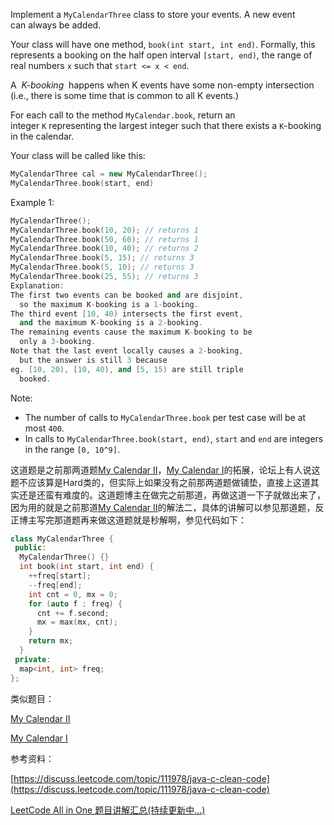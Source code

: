 Implement a `MyCalendarThree` class to store your events. A new event can always be added.

Your class will have one method, `book(int start, int end)`. Formally, this represents a booking on the half open interval `[start, end)`, the range of real numbers `x` such that `start <= x < end`.

A  _K-booking_  happens when K events have some non-empty intersection (i.e., there is some time that is common to all K events.)

For each call to the method `MyCalendar.book`, return an integer `K` representing the largest integer such that there exists a `K`-booking in the calendar.

Your class will be called like this:

```cpp
MyCalendarThree cal = new MyCalendarThree(); 
MyCalendarThree.book(start, end)
```

Example 1:

```cpp
MyCalendarThree();
MyCalendarThree.book(10, 20); // returns 1
MyCalendarThree.book(50, 60); // returns 1
MyCalendarThree.book(10, 40); // returns 2
MyCalendarThree.book(5, 15); // returns 3
MyCalendarThree.book(5, 10); // returns 3
MyCalendarThree.book(25, 55); // returns 3
Explanation: 
The first two events can be booked and are disjoint,
  so the maximum K-booking is a 1-booking.
The third event [10, 40) intersects the first event,
  and the maximum K-booking is a 2-booking.
The remaining events cause the maximum K-booking to be
  only a 3-booking.
Note that the last event locally causes a 2-booking,
  but the answer is still 3 because
eg. [10, 20), [10, 40), and [5, 15) are still triple
  booked.
```

Note:

- The number of calls to `MyCalendarThree.book` per test case will be at most `400`.
- In calls to `MyCalendarThree.book(start, end)`, `start` and `end` are integers in the range `[0, 10^9]`.

这道题是之前那两道题[My Calendar II](http://www.cnblogs.com/grandyang/p/7968035.html)，[My Calendar I](http://www.cnblogs.com/grandyang/p/7920253.html)的拓展，论坛上有人说这题不应该算是Hard类的，但实际上如果没有之前那两道题做铺垫，直接上这道其实还是还蛮有难度的。这道题博主在做完之前那道，再做这道一下子就做出来了，因为用的就是之前那道[My Calendar II](http://www.cnblogs.com/grandyang/p/7968035.html)的解法二，具体的讲解可以参见那道题，反正博主写完那道题再来做这道题就是秒解啊，参见代码如下：

```cpp
class MyCalendarThree {
 public:
  MyCalendarThree() {}
  int book(int start, int end) {
    ++freq[start];
    --freq[end];
    int cnt = 0, mx = 0;
    for (auto f : freq) {
      cnt += f.second;
      mx = max(mx, cnt);
    }
    return mx;
  } 
 private:
  map<int, int> freq;
};
```

类似题目：

[My Calendar II](http://www.cnblogs.com/grandyang/p/7968035.html)

[My Calendar I](http://www.cnblogs.com/grandyang/p/7920253.html)

参考资料：

[https://discuss.leetcode.com/topic/111978/java-c-clean-code](https://discuss.leetcode.com/topic/111978/java-c-clean-code)

[LeetCode All in One 题目讲解汇总(持续更新中...)](http://www.cnblogs.com/grandyang/p/4606334.html)